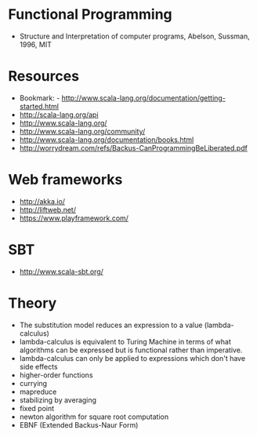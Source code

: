 # Functional Programming
- Structure and Interpretation of computer programs, Abelson, Sussman, 1996, MIT

# Resources
- Bookmark: - http://www.scala-lang.org/documentation/getting-started.html
- http://scala-lang.org/api
- http://www.scala-lang.org/
- http://www.scala-lang.org/community/
- http://www.scala-lang.org/documentation/books.html
- http://worrydream.com/refs/Backus-CanProgrammingBeLiberated.pdf

# Web frameworks
- http://akka.io/
- http://liftweb.net/
- https://www.playframework.com/

# SBT
- http://www.scala-sbt.org/

# Theory
- The substitution model reduces an expression to a value (lambda-calculus)
- lambda-calculus is equivalent to Turing Machine in terms of what algorithms can be expressed but is functional rather than imperative.
- lambda-calculus can only be applied to expressions which don't have side effects
- higher-order functions
- currying
- mapreduce
- stabilizing by averaging
- fixed point
- newton algorithm for square root computation
- EBNF (Extended Backus-Naur Form)
